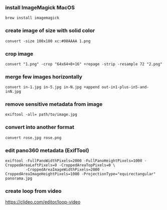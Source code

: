 ### install ImageMagick MacOS
```
brew install imagemagick
```

### create image of size with solid color
```
convert -size 100x100 xc:#00AAAA 1.png
```

### crop image
```
convert "1.png" -crop "64x64+0+16" +repage -strip -resample 72 "2.png"
```

### merge few images horizontally
```
convert in-1.jpg in-5.jpg in-N.jpg +append out-in1-plus-in5-and-inN.jpg
```

### remove sensitive metadata from image 
```
exiftool -all= path/to/image.jpg
```

### convert into another format
```
convert rose.jpg rose.png
```

### edit pano360 metadata (ExifTool)
```
exiftool -FullPanoWidthPixels=2000 -FullPanoHeightPixels=1000 -CroppedAreaLeftPixels=0 -CroppedAreaTopPixels=0 \
         -CroppedAreaImageWidthPixels=2000 -CroppedAreaImageHeightPixels=1000 -ProjectionType="equirectangular" panorama.jpg
```

### create loop from video
https://clideo.com/editor/loop-video
